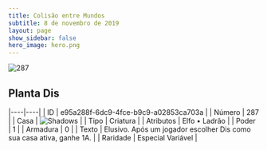 ```yaml
---
title: Colisão entre Mundos
subtitle: 8 de novembro de 2019
layout: page
show_sidebar: false
hero_image: hero.png
---
```


![287](https://cdn.keyforgegame.com/media/card_front/pt/452_287_44VR72CW2J9G_pt.png)

## Planta Dis

|----|----|
| ID | e95a288f-6dc9-4fce-b9c9-a02853ca703a |
| Número | 287 |
| Casa | ![Shadows](https://archonarcana.com/images/thumb/e/ee/Shadows.png/22px-Shadows.png "Sombras") |
| Tipo | Criatura |
| Atributos | Elfo • Ladrão |
| Poder | 1 |
| Armadura | 0 |
| Texto | Elusivo. Após um jogador escolher Dis como sua casa ativa, ganhe 1A. |
| Raridade | Especial Variável |
